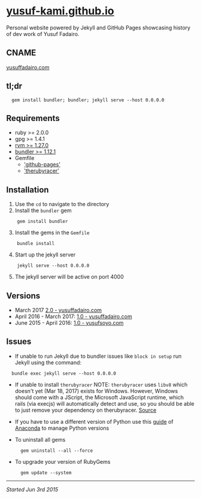 # [yusuf-kami.github.io](//yusuf-kami.github.io)
Personal website powered by Jekyll and GitHub Pages showcasing history of dev work of Yusuf Fadairo.

## CNAME
[yusuffadairo.com](//yusuf-kami.github.io)

## tl;dr
```
  gem install bundler; bundler; jekyll serve --host 0.0.0.0
```

## Requirements
- ruby >= 2.0.0
- gpg >= 1.4.1
- [rvm >= 1.27.0](https://rvm.io/)
- [bundler >= 1.12.1](https://bundler.io/)
- Gemfile
    - ['github-pages'](https://rubygems.org/gems/github-pages)
    - ['therubyracer'](https://rubygems.org/gems/therubyracer)

## Installation
1. Use the `cd` to navigate to the directory
2. Install the `bundler` gem

```
    gem install bundler
```
3. Install the gems in the `Gemfile`

```
    bundle install
```
4. Start up the jekyll server

```
    jekyll serve --host 0.0.0.0
```
5. The jekyll server will be active on port 4000

## Versions
- March 2017 [2.0 - yusuffadairo.com](//github.com/yusuf-kami/yusuf-kami.github.io/tree/yusuffadairo.com-v2)
- April 2016 - March 2017: [1.0 - yusuffadairo.com](//github.com/yusuf-kami/yusuf-kami.github.io/tree/yusuffadairo.com-v1)
- June 2015 - April 2016: [1.0 - yusufsoyo.com](//github.com/yusuf-kami/yusuf-kami.github.io/tree/yusufsoyo.com)

## Issues
- If unable to run Jekyll due to bundler issues like `block in setup` run Jekyll using the command:
```
  bundle exec jekyll serve --host 0.0.0.0
```
- If unable to install `therubyracer` NOTE: `therubyracer` uses `libv8` which doesn't yet (Mar 18, 2017) exists for Windows. However, Windows should come with a JScript, the Microsoft JavaScript runtime, which rails (via execjs) will automatically detect and use, so you should be able to just remove your dependency on therubyracer. [Source](https://stackoverflow.com/questions/6356450/therubyracer-gem-on-windows)

- If you have to use a different version of Python use this [guide](https://conda.io/docs/py2or3.html) of [Anaconda](https://www.continuum.io/) to manage Python versions
- To uninstall all gems
  ```
    gem uninstall --all --force
  ```
- To upgrade your version of RubyGems
  ```
    gem update --system
  ```

****
_Started Jun 3rd 2015_